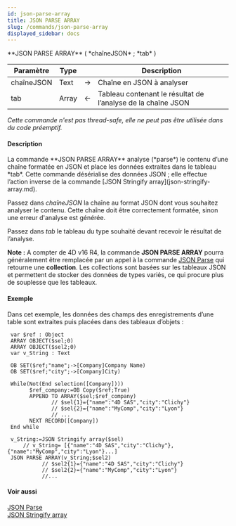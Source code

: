 ```yaml
---
id: json-parse-array
title: JSON PARSE ARRAY
slug: /commands/json-parse-array
displayed_sidebar: docs
---
```


<!--REF #_command_.JSON PARSE ARRAY.Syntax-->**JSON PARSE ARRAY** ( *chaîneJSON* ; *tab* )<!-- END REF-->
<!--REF #_command_.JSON PARSE ARRAY.Params-->
| Paramètre | Type |  | Description |
| --- | --- | --- | --- |
| chaîneJSON | Text | &#8594;  | Chaîne en JSON à analyser |
| tab | Array | &#8592; | Tableau contenant le résultat de l’analyse de la chaîne JSON |

<!-- END REF-->

*Cette commande n'est pas thread-safe, elle ne peut pas être utilisée dans du code préemptif.*


#### Description 

<!--REF #_command_.JSON PARSE ARRAY.Summary-->La commande **JSON PARSE ARRAY** analyse (*parse*) le contenu d’une chaîne formatée en JSON et place les données extraites dans le tableau *tab*.<!-- END REF--> Cette commande désérialise des données JSON ; elle effectue l’action inverse de la commande [JSON Stringify array](json-stringify-array.md).

Passez dans *chaîneJSON* la chaîne au format JSON dont vous souhaitez analyser le contenu. Cette chaîne doit être correctement formatée, sinon une erreur d'analyse est générée. 

Passez dans *tab* le tableau du type souhaité devant recevoir le résultat de l’analyse.

**Note :** A compter de 4D v16 R4, la commande **JSON PARSE ARRAY** pourra généralement être remplacée par un appel à la commande [JSON Parse](json-parse.md) qui retourne une **collection**. Les collections sont basées sur les tableaux JSON et permettent de stocker des données de types variés, ce qui procure plus de souplesse que les tableaux. 

#### Exemple 

Dans cet exemple, les données des champs des enregistrements d’une table sont extraites puis placées dans des tableaux d’objets :

```4d
 var $ref : Object
 ARRAY OBJECT($sel;0)
 ARRAY OBJECT($sel2;0)
 var v_String : Text
 
 OB SET($ref;"name";->[Company]Company Name)
 OB SET($ref;"city";->[Company]City)
 
 While(Not(End selection([Company])))
       $ref_company:=OB Copy($ref;True)
       APPEND TO ARRAY($sel;$ref_company)
              // $sel{1}={"name":"4D SAS","city":"Clichy"}
              // $sel{2}={"name":"MyComp","city":"Lyon"}
              // ...
       NEXT RECORD([Company])
 End while
 
 v_String:=JSON Stringify array($sel)
     // v_String= [{"name":"4D SAS","city":"Clichy"},{"name":"MyComp","city":"Lyon"}...]
 JSON PARSE ARRAY(v_String;$sel2)
           // $sel2{1}={"name":"4D SAS","city":"Clichy"}
           // $sel2{2}={"name":"MyComp","city":"Lyon"}
           //...
```

#### Voir aussi 

[JSON Parse](json-parse.md)  
[JSON Stringify array](json-stringify-array.md)  